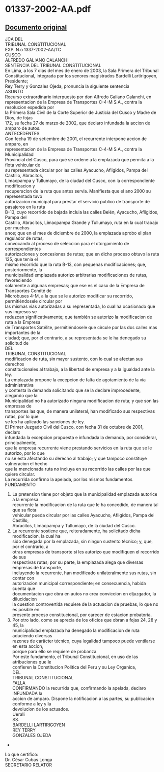 
01337-2002-AA.pdf
=================
  
[Documento original](https://tc.gob.pe/jurisprudencia/2003/01337-2002-AA.pdf)  
---  
JCA DEL  
TRIBUNAL CONSTITUCIONAL  
EXP. N.o 1337-2002-AA/TC  
CUSCO  
ALFREDO GALIANO CALANCHI  
SENTENCIA DEL TRIBUNAL CONSTITUCIONAL  
En Lima, a los 7 dias del mes de enero de 2003, la Sala Primera del Tribunal  
Constitucional, integrada por los senores magistrados Bardelli Lartirigoyen, Presidente;  
Rey Terry y Gonzales Ojeda, pronuncia la siguiente sentencia  
ASUNTO  
Recurso extraordinario interpuesto por don Alfredo Galiano Calanchi, en  
representacion de la Empresa de Transportes C-4-M S.A., contra la resolucion expedida por  
la Primera Sala Civil de la Corte Superior de Justicia del Cusco y Madre de Dios, de fojas  
172, su fecha 27 de marzo de 2002, que declaro infundada la accion de amparo de autos.  
ANTECEDENTES  
Con fecha 19 de setiembre de 2001, el recurrente interpone accion de amparo, en  
representacion de la Empresa de Transportes C-4-M S.A., contra la Municipalidad  
Provincial del Cusco, para que se ordene a la emplazada que permita a la flota vehicular de  
su representada circular por las calles Ayacucho, Afligidos, Pampa del Castillo, Abracitos,  
Limacpampa y Tullumayo, de la ciudad del Cusco, con la correspondiente modificacion y  
recuperacion de la ruta que antes servia. Manifiesta que el ano 2000 su representada tuvo  
autorizacion municipal para prestar el servicio publico de transporte de pasajeros en la ruta  
B-13, cuyo recorrido de bajada incluia las calles Belén, Ayacucho, Afligidos, Pampa del  
Castillo, Abracitos, Limacpampa Grande y Tullumayo, ruta en la cual trabajo por muchos  
anos; que en el mes de diciembre de 2000, la emplazada aprobo el plan regulador de rutas,  
convocando al proceso de seleccion para el otorgamiento de correspondientes  
autorizaciones y concesiones de rutas; que en dicho proceso obtuvo la ruta 125, que tenia el  
mismo recorrido que la ruta B-13, con pequenas modificaciones; que, posteriormente, la  
municipalidad emplazada autorizo arbitrarias modificaciones de rutas, favoreciendo  
solamente a algunas empresas; que ese es el caso de la Empresa de Transportes Comité de  
Microbuses 4-M, a la que se le autorizo modificar su recorrido, permitiéndosele circular por  
las mismas vias autorizadas a su representada, lo cual ha ocasionado que sus ingresos se  
reduzcan significativamente; que también se autorizo la modificacion de ruta a la Empresa  
de Transportes Satélite, permitiéndosele que circule por las dos calles mas importantes de la  
ciudad; que, por el contrario, a su representada se le ha denegado su solicitud de  
DEL  
TRIBUNAL CONSTITUCIONAL  
modificacion de ruta, sin mayor sustento, con lo cual se afectan sus derechos  
constitucionales al trabajo, a la libertad de empresa y a la igualdad ante la ley.  
La emplazada propone la excepcion de falta de agotamiento de la via administrativa  
y contesta la demanda solicitando que se la declare improcedente, alegando que la  
Municipalidad no ha autorizado ninguna modificacion de ruta; y que son las empresas de  
transportes las que, de manera unilateral, han modificado sus respectivas rutas, por lo que  
se les ha aplicado las sanciones de ley.  
El Primer Juzgado Civil del Cusco, con fecha 31 de octubre de 2001, declaro  
infundada la excepcion propuesta e infundada la demanda, por considerar, principalmente,  
que la empresa recurrente viene prestando servicios en la ruta que se le autorizo, por lo que  
no se esta afectando su derecho al trabajo; y que tampoco constituye vulneracion el hecho  
que la mencionada ruta no incluya en su recorrido las calles por las que quiere circular.  
La recurrida confirmo la apelada, por los mismos fundamentos.  
FUNDAMENTO  
1. La pretension tiene por objeto que la municipalidad emplazada autorice a la empresa  
recurrente la modificacion de la ruta que le ha concedido, de manera tal que su flota  
vehicular pueda circular por las calles Ayacucho, Afligidos, Pampa del Castillo,  
Abracitos, Limacpampa y Tullumayo, de la ciudad del Cusco.  
2. La recurrente sostiene que, reiteradamente, ha solicitado dicha modificacion, la cual ha  
sido denegada por la emplazada, sin ningun sustento técnico; y, que, por el contrario, a  
otras empresas de transporte si les autorizo que modifiquen el recorrido de sus  
respectivas rutas; por su parte, la emplazada alega que diversas empresas de transporte,  
incluyendo la recurrente, han modificado unilateralmente sus rutas, sin contar con  
autorizacion municipal correspondiente; en consecuencia, habida cuenta que  
documentacion que obra en autos no crea conviccion en eljuzgador, la dilucidacion  
la cuestion controvertida requiere de la actuacion de pruebas, lo que no es posible en  
presente proceso constitucional, por carecer de estacion probatoria.  
3. Por otro lado, como se aprecia de los oficios que obran a fojas 24, 28 y 45, la  
municipalidad emplazada ha denegado la modificacion de ruta aduciendo diversas  
razones de carâcter técnico, cuya legalidad tampoco puede ventilarse en esta accion,  
porque para ello se requiere de probanza.  
Por este fundamento, el Tribunal Constitucional, en uso de las atribuciones que le  
confieren la Constitucion Politica del Peru y su Ley Organica,  
DEL  
TRIBUNAL CONSTITUCIONAL  
FALLA  
CONFIRMANDO la recurrida que, confirmando la apelada, declaro INFUNDADA la  
accion de amparo. Dispone la notificacion a las partes, su publicacion conforme a ley y la  
devolucion de los actuados.  
Ueralli  
SS.  
BARDELLI LARTIRIGOYEN  
REY TERRY  
GONZALES OJEDA  
-  
Lo que certifico:  
Dr. César Cubas Longa  
SECRETARIO RELATOR